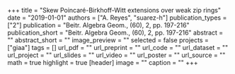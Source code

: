 +++
title = "Skew Poincaré-Birkhoff-Witt extensions over weak zip rings"
date = "2019-01-01"
authors = ["A. Reyes", "suarez-h"]
publication_types = ["2"]
publication = "Beitr. Algebra Geom., (60), 2, pp. 197-216"
publication_short = "Beitr. Algebra Geom., (60), 2, pp. 197-216"
abstract = ""
abstract_short = ""
image_preview = ""
selected = false
projects = ["giaa"]
tags = []
url_pdf = ""
url_preprint = ""
url_code = ""
url_dataset = ""
url_project = ""
url_slides = ""
url_video = ""
url_poster = ""
url_source = ""
math = true
highlight = true
[header]
image = ""
caption = ""
+++
